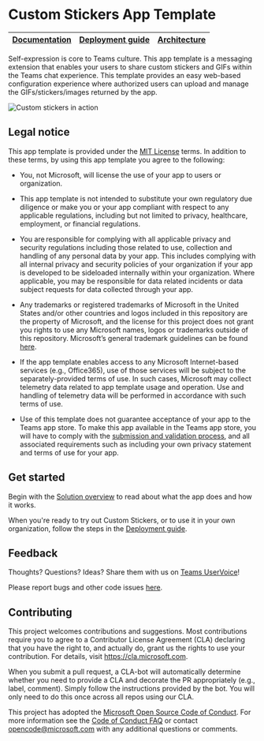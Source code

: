 # Custom Stickers App Template

| [Documentation](https://github.com/OfficeDev/microsoft-teams-stickers-app/wiki) | [Deployment guide](https://github.com/OfficeDev/microsoft-teams-stickers-app/wiki/Deployment-guide) | [Architecture](https://github.com/OfficeDev/microsoft-teams-stickers-app/wiki/Solution-overview) |
| ---- | ---- | ---- |

Self-expression is core to Teams culture. This app template is a messaging extension that enables your users to share custom stickers and GIFs within the Teams chat experience. This template provides an easy web-based configuration experience where authorized users can upload and manage the GIFs/stickers/images returned by the app.

![Custom stickers in action](https://github.com/OfficeDev/microsoft-teams-stickers-app/wiki/images/CustomStickers.gif)

## Legal notice

This app template is provided under the [MIT License](https://github.com/OfficeDev/OfficeDev/microsoft-teams-stickers-app/blob/master/LICENSE) terms.  In addition to these terms, by using this app template you agree to the following:

- You, not Microsoft, will license the use of your app to users or organization. 

- This app template is not intended to substitute your own regulatory due diligence or make you or your app compliant with respect to any applicable regulations, including but not limited to privacy, healthcare, employment, or financial regulations.

- You are responsible for complying with all applicable privacy and security regulations including those related to use, collection and handling of any personal data by your app. This includes complying with all internal privacy and security policies of your organization if your app is developed to be sideloaded internally within your organization. Where applicable, you may be responsible for data related incidents or data subject requests for data collected through your app.

- Any trademarks or registered trademarks of Microsoft in the United States and/or other countries and logos included in this repository are the property of Microsoft, and the license for this project does not grant you rights to use any Microsoft names, logos or trademarks outside of this repository. Microsoft’s general trademark guidelines can be found [here](https://www.microsoft.com/en-us/legal/intellectualproperty/trademarks/usage/general.aspx).

- If the app template enables access to any Microsoft Internet-based services (e.g., Office365), use of those services will be subject to the separately-provided terms of use. In such cases, Microsoft may collect telemetry data related to app template usage and operation. Use and handling of telemetry data will be performed in accordance with such terms of use.

- Use of this template does not guarantee acceptance of your app to the Teams app store. To make this app available in the Teams app store, you will have to comply with the [submission and validation process](https://docs.microsoft.com/en-us/microsoftteams/platform/concepts/deploy-and-publish/appsource/publish), and all associated requirements such as including your own privacy statement and terms of use for your app.

## Get started

Begin with the [Solution overview](https://github.com/OfficeDev/microsoft-teams-stickers-app/wiki/Solution-overview) to read about what the app does and how it works.

When you're ready to try out Custom Stickers, or to use it in your own organization, follow the steps in the [Deployment guide](https://github.com/OfficeDev/microsoft-teams-stickers-app/wiki/Deployment-guide).

## Feedback

Thoughts? Questions? Ideas? Share them with us on [Teams UserVoice](https://microsoftteams.uservoice.com/forums/555103-public)!

Please report bugs and other code issues [here](https://github.com/OfficeDev/microsoft-teams-stickers-app/issues/new).

## Contributing

This project welcomes contributions and suggestions.  Most contributions require you to agree to a
Contributor License Agreement (CLA) declaring that you have the right to, and actually do, grant us
the rights to use your contribution. For details, visit https://cla.microsoft.com.

When you submit a pull request, a CLA-bot will automatically determine whether you need to provide
a CLA and decorate the PR appropriately (e.g., label, comment). Simply follow the instructions
provided by the bot. You will only need to do this once across all repos using our CLA.

This project has adopted the [Microsoft Open Source Code of Conduct](https://opensource.microsoft.com/codeofconduct/).
For more information see the [Code of Conduct FAQ](https://opensource.microsoft.com/codeofconduct/faq/) or
contact [opencode@microsoft.com](mailto:opencode@microsoft.com) with any additional questions or comments.
